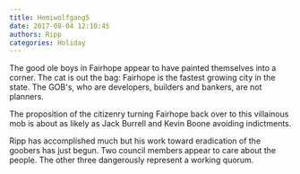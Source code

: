 ```yaml
---
title: Hemiwolfgang5
date: 2017-08-04 12:10:45
authors: Ripp
categories: Holiday
---
```


 The good ole boys in Fairhope appear to have painted themselves into a corner. The cat is out the bag: Fairhope is the fastest growing city in the state. The GOB's, who are developers, builders and bankers, are not planners.

The proposition of the citizenry turning Fairhope back over to this villainous mob is about as likely as Jack Burrell and Kevin Boone avoiding indictments.

Ripp has accomplished much but his work toward eradication of the goobers has just begun. Two council members appear to care about the people. The other three dangerously represent a working quorum.